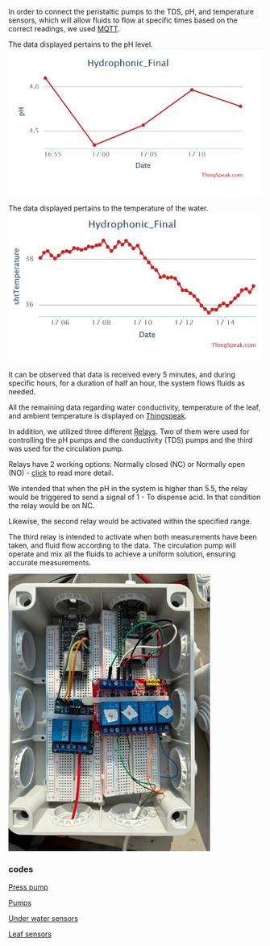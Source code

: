 In order to connect the peristaltic pumps to the TDS, pH, and temperature sensors, which will allow fluids to flow at specific times based on the correct readings, we used [MQTT](https://mqtt.org/).

The data displayed pertains to the pH level.
<img src="https://github.com/OdedHol/agrotech/blob/main/Images/WhatsApp%20Image%202023-06-28%20at%2017.17.13.jpeg">

The data displayed pertains to the temperature of the water.
<img src="https://github.com/OdedHol/agrotech/blob/main/Images/WhatsApp%20Image%202023-06-28%20at%2017.15.58.jpeg">

It can be observed that data is received every 5 minutes, and during specific hours, for a duration of half an hour, the system flows fluids as needed.

All the remaining data regarding water conductivity, temperature of the leaf, and ambient temperature is displayed on [Thingspeak](https://thingspeak.com/channels/2184926).


In addition, we utilized three different [Relays](https://randomnerdtutorials.com/guide-for-relay-module-with-arduino/). Two of them were used for controlling the pH pumps and the conductivity (TDS) pumps and 
the third was used for the circulation pump.

Relays have 2 working options: Normally closed (NC) or Normally open (NO) - [click](https://randomnerdtutorials.com/guide-for-relay-module-with-arduino/) to read more detail.

We intended that when the pH in the system is higher than 5.5, the relay would be triggered to send a signal of 1 - To dispense acid. In that condition the relay would be on NC.

Likewise, the second relay would be activated within the specified range.

The third relay is intended to activate when both measurements have been taken, and fluid flow according to the data. The circulation pump will operate and mix all the fluids to achieve a uniform solution, ensuring accurate measurements.

<img src="https://github.com/OdedHol/agrotech/blob/main/Images/WhatsApp%20Image%202023-06-28%20at%2012.34.10.jpeg" width="400" height="550">

### codes

[Press pump](Codes/Pres_Pump.ino)

[Pumps](Codes/Pumps.ino)

[Under water sensors](Codes/Under_water_sensors.ino)

[Leaf sensors](Codes/leaf_sensors_ino)


                 
                
